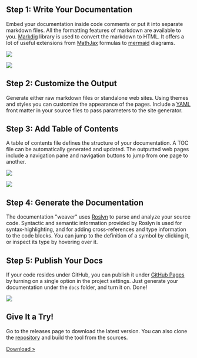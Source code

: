 ﻿---
Template: landing
_Jumbotron: >
    # Literate Programming in C#

    Produce beautiful, interactive documentation for your C# projects using
    [literate programming](https://en.wikipedia.org/wiki/Literate_programming). 
    Write your documentation inside comments using 
    [markdown](https://en.wikipedia.org/wiki/Markdown) 
    and compile it to a fully functional web site that can be published on 
    [GitHub](https://github.com).
---

<div class="row">
<div class="col-md-6">

## Step 1: Write Your Documentation

Embed your documentation inside code comments or put it into separate markdown 
files. All the formatting features of markdown are available to you. 
[Markdig](https://github.com/lunet-io/markdig) library is used to convert the 
markdown to HTML. It offers a lot of useful extensions from 
[MathJax](https://www.mathjax.org/) formulas to 
[mermaid](https://knsv.github.io/mermaid/) diagrams. 

</div>
<div class="col-md-6">
<p><img src="images/Diagram.png" class="img-responsive center-block" /></p>
</div>
</div>

<div class="row">
<div class="col-md-6">
<p><img src="images/FrontMatter.png" class="img-responsive center-block" /></p>
</div>
<div class="col-md-6">

## Step 2: Customize the Output

Generate either raw markdown files or standalone web sites. Using themes 
and styles you can customize the appearance of the pages. Include a [YAML](http://yaml.org/) 
front matter in your source files to pass parameters to the site generator.

</div>
</div>

<div class="row">
<div class="col-md-6">

## Step 3: Add Table of Contents

A table of contents file defines the structure of your documentation. A TOC 
file can be automatically generated and updated. The outputted web pages 
include a navigation pane and navigation buttons to jump from one page to 
another.

</div>
<div class="col-md-6">
<p><img src="images/Navigation.png" class="img-responsive center-block" /></p>
</div>
</div>

<div class="row">
<div class="col-md-6">
<p><img src="images/Code.png" class="img-responsive center-block" /></p>
</div>
<div class="col-md-6">

## Step 4: Generate the Documentation

The documentation "weaver" uses [Roslyn](https://github.com/dotnet/roslyn) to 
parse and analyze your source code. Syntactic and semantic information provided 
by Roslyn is used for syntax-highlighting, and for adding cross-references and 
type information to the code blocks. You can jump to the definition of a symbol 
by clicking it, or inspect its type by hovering over it.

</div>
</div>

<div class="row">
<div class="col-md-6">

## Step 5: Publish Your Docs

If your code resides under GitHub, you can publish it under 
[GitHub Pages](https://pages.github.com/) by turning on a single option in the 
project settings. Just generate your documentation under the `docs` folder,
and turn it on. Done!

</div>
<div class="col-md-6">
<p><img src="images/GitHubPages.png" class="img-responsive center-block" /></p>
</div>
</div>

<div class="row">
<div class="col-md-3">
<i class="fa fa-cloud-download fa-5x pull-right"></i>
</div>
<div class="col-md-6">

## Give It a Try!

Go to the releases page to download the latest version. You can also clone the
[repository](https://github.com/johtela/LiterateProgramming) and build the tool
from the sources.

<a class="btn btn-default" href="https://github.com/johtela/LiterateProgramming/releases" role="button">Download &raquo;</a>
</div>
</div>
